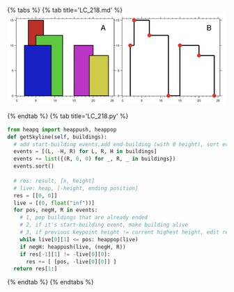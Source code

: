 {% tabs %}
{% tab title='LC_218.md' %}
![](images/20210301_025150.png)

{% endtab %}
{% tab title='LC_218.py' %}

```py
from heapq import heappush, heappop
def getSkyline(self, buildings):
  # add start-building events,add end-building (with 0 height), sort events in l->ri
  events = [(L, -H, R) for L, R, H in buildings]
  events += list({(R, 0, 0) for _, R, _ in buildings})
  events.sort()

  # res: result, [x, height]
  # live: heap, [-height, ending position]
  res = [[0, 0]]
  live = [(0, float("inf"))]
  for pos, negH, R in events:
    # 1, pop buildings that are already ended
    # 2, if it's start-building event, make building alive
    # 3, if previous keypoint height != current highest height, edit result
    while live[0][1] <= pos: heappop(live)
    if negH: heappush(live, (negH, R))
    if res[-1][1] != -live[0][0]:
      res += [ [pos, -live[0][0]] ]
  return res[1:]
```

{% endtab %}
{% endtabs %}